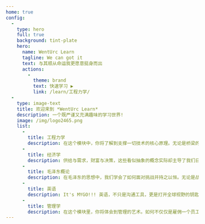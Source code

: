 ```yaml
---
home: true
config:
  -
    type: hero
    full: true
    background: tint-plate
    hero:
      name: WentUrc Learn
      tagline: We can got it
      text: 与其顺从命运我更愿意挺身而出
      actions:
        - 
          theme: brand
          text: 快速学习 ▶
          link: /learn/工程力学/
  -          
    type: image-text
    title: 欢迎来到 *WentUrc Learn*
    description: 一个既严谨又充满趣味的学习世界!
    image: /img/logo2465.png
    list: 
      -
        title: 工程力学
        description: 在这个模块中，你将了解到支撑一切技术的核心原理。无论是桥梁的承重还是摩天大楼的稳定，工程力学为我们提供了设计的基础。准备好计算那些让人头疼的公式了吗？别急，掌握这些后，你将拥有无可匹敌的工程智慧。
      -
        title: 经济学
        description: 供给与需求，财富与决策，这些看似抽象的概念实际却主导了我们日常生活的每一个选择。在这个模块中，你将了解什么推动了市场的运转，又是什么让股市崩盘。经济学不仅仅是数字游戏，它揭示了隐藏在繁荣背后的秘密。
      -
        title: 毛泽东概论
        description: 在毛泽东的思想中，我们学会了如何面对挑战并持之以恒。无论是战场上的策略，还是人生中的坚持，《论持久战》不只是历史书，而是你我面对困难时的信念指引。
      -
        title: 英语
        description: It's MYGO!!! 英语，不只是沟通工具，更是打开全球视野的钥匙。通过这个模块，感受语言的力量，与世界建立起更紧密的联系。
      -
        title: 管理学
        description: 在这个模块里，你将体会到管理的艺术。如何不仅仅是雇佣一个员工，而是赢得一颗心？管理学不仅教会你领导力的技巧，更帮助你理解如何打造高效而充满活力的团队。
---
```

